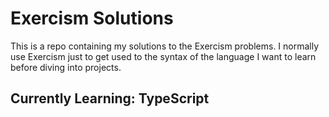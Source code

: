 # Exercism Solutions

This is a repo containing my solutions to the Exercism problems. I normally use Exercism just to get used to the syntax of the language I want to learn before diving into projects. 

## Currently Learning: TypeScript

